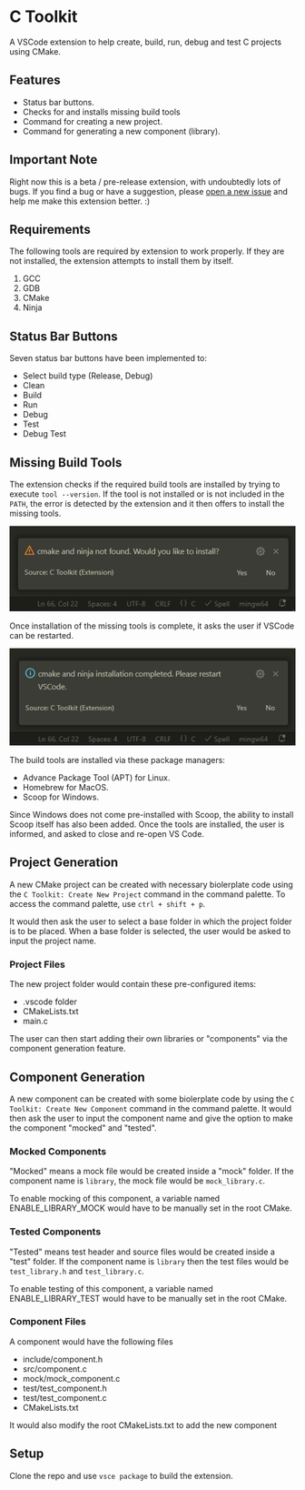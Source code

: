 # C Toolkit

A VSCode extension to help create, build, run, debug and test C projects
using CMake.

## Features

- Status bar buttons.
- Checks for and installs missing build tools
- Command for creating a new project.
- Command for generating a new component (library).

## Important Note

Right now this is a beta / pre-release extension, with undoubtedly lots of bugs.
If you find a bug or have a suggestion, please [open a new issue](https://github.com/usmanmehmood55/c-toolkit/issues)
and help me make this extension better. :)

## Requirements

The following tools are required by extension to work properly. If they are not
installed, the extension attempts to install them by itself.

1. GCC
2. GDB
3. CMake
4. Ninja

## Status Bar Buttons

Seven status bar buttons have been implemented to:

- Select build type (Release, Debug)
- Clean
- Build
- Run
- Debug
- Test
- Debug Test

## Missing Build Tools

The extension checks if the required build tools are installed by trying to
execute `tool --version`. If the tool is not installed or is not included in
the `PATH`, the error is detected by the extension and it then offers to
install the missing tools.

![Asks the user for installation of tools](images/tools_ask_installation.PNG)

Once installation of the missing tools is complete, it asks the user if VSCode
can be restarted.

![Tools are installed](images/tools_installed.PNG)

The build tools are installed via these package managers:

- Advance Package Tool (APT) for Linux.
- Homebrew for MacOS.
- Scoop for Windows.

Since Windows does not come pre-installed with Scoop, the ability to install
Scoop itself has also been added. Once the tools are installed, the user is
informed, and asked to close and re-open VS Code.

## Project Generation

A new CMake project can be created with necessary biolerplate code using
the `C Toolkit: Create New Project` command in the command palette. To
access the command palette, use `ctrl + shift + p`.

It would then ask the user to select a base folder in which the project
folder is to be placed. When a base folder is selected, the user would be
asked to input the project name.

### Project Files

The new project folder would contain these pre-configured items:

- .vscode folder
- CMakeLists.txt
- main.c

The user can then start adding their own libraries or "components" via the
component generation feature.

## Component Generation

A new component can be created with some biolerplate code by using the
`C Toolkit: Create New Component` command in the command palette. It
would then ask the user to input the component name and give the option
to make the component "mocked" and "tested".

### Mocked Components

"Mocked" means a mock file would be created inside a "mock" folder. If
the component name is `library`, the mock file would be `mock_library.c`.

To enable mocking of this component, a variable named ENABLE_LIBRARY_MOCK
would have to be manually set in the root CMake.

### Tested Components

"Tested" means test header and source files would be created inside
a "test" folder. If the component name is `library` then the test files
would be `test_library.h` and `test_library.c`.

To enable testing of this component, a variable named ENABLE_LIBRARY_TEST
would have to be manually set in the root CMake.

### Component Files

A component would have the following files

- include/component.h
- src/component.c
- mock/mock_component.c
- test/test_component.h
- test/test_component.c
- CMakeLists.txt

It would also modify the root CMakeLists.txt to add the new component

## Setup

Clone the repo and use `vsce package` to build the extension.
